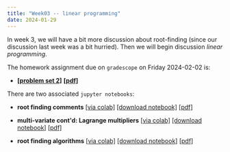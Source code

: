 ```yaml
---
title: "Week03 -- linear programming"
date: 2024-01-29
---
```


In week 3, we will have a bit more discussion about root-finding
(since our discussion last week was a bit hurried).  Then we will
begin discussion *linear programming*.

The homework assignment due on `gradescope` on Friday 2024-02-02 is:

- [**[problem set 2]**](/course-assignments/PS02--2024-02-02.html)
  [**[pdf]**](/course-assignments/PS02--2024-02-02.pdf)

There are two associated `jupyter notebooks`:

- **root finding comments** 
  [[via colab]](https://colab.research.google.com/github/gmcninch-tufts/2024-Sp-Math087/blob/main/course-content/week03-00--root-finding-again.ipynb) 
   [[download notebook]](/course-content/week03-00--root-finding-again.ipynb) 
   [[pdf]](/course-content/week03-00--root-finding-again.pdf)    

- **multi-variate cont'd: Lagrange multipliers** 
  [[via colab]](https://colab.research.google.com/github/gmcninch-tufts/2024-Sp-Math087/blob/main/course-content/week02-02--lagrange.ipynb)
  [[download notebook]](/course-content/week02-02--lagrange.ipynb) 
  [[pdf]](/course-content/week02-02--lagrange.pdf)   

- **root finding algorithms**
  [[via colab]](https://colab.research.google.com/github/gmcninch-tufts/2024-Sp-Math087/blob/main/course-content/week02-03--root-finding.ipynb)
  [[download notebook]](/course-content/week02-03--root-finding.ipynb)
  [[pdf]](/course-content/week02-03--root-finding.pdf)  

